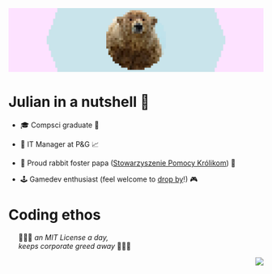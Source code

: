 ![banner](https://raw.githubusercontent.com/julzerinos/julzerinos/main/banner.png)

# Julian in a nutshell 🐻

 * 🎓 Compsci graduate 🎉

 * 💼 IT Manager at P&G 📈

 * 🐇 Proud rabbit foster papa ([Stowarzyszenie Pomocy Królikom](https://kroliki.net/pl/)) 🐰

 * 🕹 Gamedev enthusiast (feel welcome to [drop by](https://julzerinos.itch.io)!) 🎮

# Coding ethos

&nbsp;&nbsp;&nbsp;&nbsp; 💸💸💸 *an MIT License a day,*  
&nbsp;&nbsp;&nbsp;&nbsp; *keeps corporate greed away* 💸💸💸

<a href="https://github.com/julzerinos">
  <img align="right" src="https://github-readme-stats.vercel.app/api?username=julzerinos&show_icons=true&theme=radical" />
</a>
